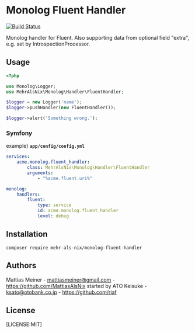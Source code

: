 Monolog Fluent Handler
======================

[![Build Status](https://travis-ci.org/MehrAlsNix/monolog-fluent-handler.svg?branch=master)](https://travis-ci.org/MehrAlsNix/monolog-fluent-handler)

Monolog handler for Fluent.
Also supporting data from optional field "extra", e.g. set by IntrospectionProcessor.


Usage
-----

```php
<?php

use Monolog\Logger;
use MehrAlsNix\Monolog\Handler\FluentHandler;

$logger = new Logger('name');
$logger->pushHandler(new FluentHandler());

$logger->alert('Something wrong.');
```

### Symfony

example) **`app/config/config.yml`**

```yaml
services:
    acme.monolog.fluent_handler:
        class: MehrAlsNix\Monolog\Handler\FluentHandler
        arguments:
            - "%acme.fluent.uri%"

monolog:
    handlers:
        fluent:
            type: service
            id: acme.monolog.fluent_handler
            level: debug
```


Installation
------------

```
composer require mehr-als-nix/monolog-fluent-handler
```


Authors
------
Mattias Meiner - mattiasmeiner@gmail.com - https://github.com/MattiasAlsNix
started by ATO Keisuke - ksato@otobank.co.jp - https://github.com/riaf


License
-------

[LICENSE:MIT]